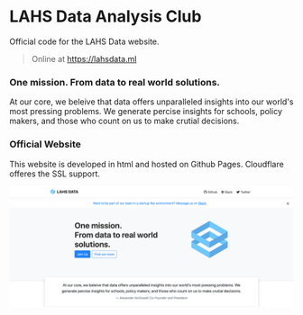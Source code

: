 # LAHS Data Analysis Club
Official code for the LAHS Data website.

> Online at https://lahsdata.ml

### One mission. From data to real world solutions.
At our core, we beleive that data offers unparalleled insights into our world's most pressing problems. We generate percise insights for schools, policy makers, and those who count on us to make crutial decisions.

### Official Website
This website is developed in html and hosted on Github Pages. Cloudflare offeres the SSL support.

<img src="./images/ScreenShot.png">

